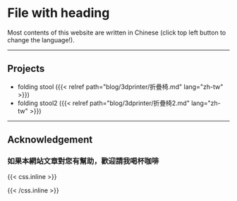 
# File with heading

Most contents of this website are written in Chinese (click top left  button to change the language!).

---

## Projects

- folding stool ({{< relref path="blog/3dprinter/折疊椅.md" lang="zh-tw" >}})
- folding stool2 ({{< relref path="blog/3dprinter/折疊椅2.md" lang="zh-tw" >}})

---

## Acknowledgement

### 如果本網站文章對您有幫助，歡迎請我喝杯咖啡

{{< css.inline >}}
<style>
.canon { background: white; width: 100%; height: auto; }
</style>
{{< /css.inline >}}
